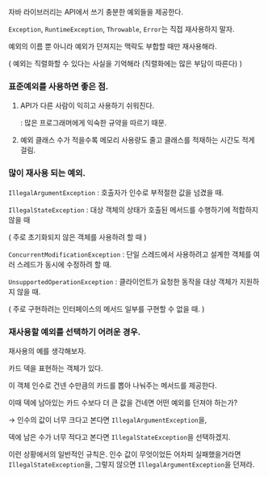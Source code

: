 자바 라이브러리는 API에서 쓰기 충분한 예외들을 제공한다.

`Exception`, `RuntimeException`, `Throwable`, `Error`는 직접 재사용하지 말자.

예외의 이름 뿐 아니라 예외가 던져지는 맥락도 부합할 때만 재사용해라.

( 예외는 직렬화할 수 있다는 사실을 기억해라 (직렬화에는 많은 부담이 따른다) )

### 표준예외를 사용하면 좋은 점.

1. API가 다른 사람이 익히고 사용하기 쉬워진다.
    
    : 많은 프로그래머에게 익숙한 규약을 따르기 때문.
    
2. 예외 클래스 수가 적을수록 메모리 사용량도 줄고 클래스를 적재하는 시간도 적게 걸림.

### 많이 재사용 되는 예외.

`IllegalArgumentException` : 호출자가 인수로 부적절한 값을 넘겼을 때.

`IllegalStateException` : 대상 객체의 상태가 호출된 메서드를 수행하기에 적합하지 않을 때

( 주로 초기화되지 않은 객체를 사용하려 할 때 )

`ConcurrentModificationException` : 단일 스레드에서 사용하려고 설계한 객체를 여러 스레드가 동시에 수정하려 할 때.

`UnsupportedOperationException` : 클라이언트가 요청한 동작을 대상 객체가 지원하지 않을 때.

( 주로 구현하려는 인터페이스의 메서드 일부를 구현할 수 없을 때. )

### 재사용할 예외를 선택하기 어려운 경우.

재사용의 예를 생각해보자.

카드 덱을 표현하는 객체가 있다.

이 객체 인수로 건넨 수만큼의 카드를 뽑아 나눠주는 메서드를 제공한다.

이때 덱에 남아있는 카드 수보다 더 큰 값을 건네면 어떤 예외를 던져야 하는가?

→ 인수의 값이 너무 크다고 본다면 `IllegalArgumentException`을,

덱에 남은 수가 너무 적다고 본다면 `IllegalStateException`을 선택하겠지.

이런 상황에서의 일반적인 규칙은. 인수 값이 무엇이었든 어차피 실패했을거라면 `IllegalStateException`을, 그렇지 않으면 `IllegalArgumentException`을 던져라.